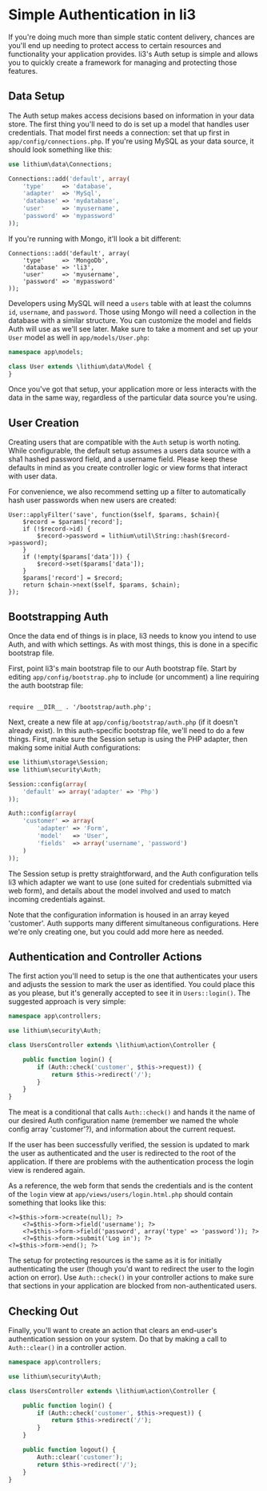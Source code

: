 # Simple Authentication in li3

If you're doing much more than simple static content delivery, chances are you'll end up needing to protect access to certain resources and functionality your application provides. li3's Auth setup is simple and allows you to quickly create a framework for managing and protecting those features.

## Data Setup

The Auth setup makes access decisions based on information in your data store. The first thing you'll need to do is set up a model that handles user credentials. That model first needs a connection: set that up first in `app/config/connections.php`. If you're using MySQL as your data source, it should look something like this:

```php
use lithium\data\Connections;

Connections::add('default', array(
	'type'     => 'database',
	'adapter'  => 'MySql',
	'database' => 'mydatabase',
	'user'     => 'myusername',
	'password' => 'mypassword'
));
```

If you're running with Mongo, it'll look a bit different:

```
Connections::add('default', array(
	'type'     => 'MongoDb',
	'database' => 'li3',
	'user'     => 'myusername',
	'password' => 'mypassword'
));
```

Developers using MySQL will need a `users` table with at least the columns `id`, `username`, and `password`. Those using Mongo will need a collection in the database with a similar structure. You can customize the model and fields Auth will use as we'll see later. Make sure to take a moment and set up your `User` model as well in `app/models/User.php`:

```php
namespace app\models;

class User extends \lithium\data\Model {
}
```

Once you've got that setup, your application more or less interacts with the data in the same way, regardless of the particular data source you're using.

## User Creation

Creating users that are compatible with the `Auth` setup is worth noting. While configurable, the default setup assumes a users data source with a sha1 hashed password field, and a username field. Please keep these defaults in mind as you create controller logic or view forms that interact with user data.

For convenience, we also recommend setting up a filter to automatically hash user passwords when new users are created:

```
User::applyFilter('save', function($self, $params, $chain){
	$record = $params['record'];
	if (!$record->id) {
		$record->password = lithium\util\String::hash($record->password);
	}
	if (!empty($params['data'])) {
		$record->set($params['data']);
	}
	$params['record'] = $record;
	return $chain->next($self, $params, $chain);
});
```

## Bootstrapping Auth

Once the data end of things is in place, li3 needs to know you intend to use Auth, and with which settings. As with most things, this is done in a specific bootstrap file.

First, point li3's main bootstrap file to our Auth bootstrap file. Start by editing `app/config/bootstrap.php` to include (or uncomment) a line requiring the auth bootstrap file:

```

require __DIR__ . '/bootstrap/auth.php';

```

Next, create a new file at `app/config/bootstrap/auth.php` (if it doesn't already exist). In this auth-specific bootstrap file, we'll need to do a few things. First, make sure the Session setup is using the PHP adapter, then making some initial Auth configurations:

```php
use lithium\storage\Session;
use lithium\security\Auth;

Session::config(array(
	'default' => array('adapter' => 'Php')
));

Auth::config(array(
	'customer' => array(
		'adapter' => 'Form',
		'model'   => 'User',
		'fields'  => array('username', 'password')
	)
));
```

The Session setup is pretty straightforward, and the Auth configuration tells li3 which adapter we want to use (one suited for credentials submitted via web form), and details about the model involved and used to match incoming credentials against.

Note that the configuration information is housed in an array keyed 'customer'. Auth supports many different simultaneous configurations. Here we're only creating one, but you could add more here as needed.

## Authentication and Controller Actions

The first action you'll need to setup is the one that authenticates your users and adjusts the session to mark the user as identified. You could place this as you please, but it's generally accepted to see it in `Users::login()`. The suggested approach is very simple:

```php
namespace app\controllers;

use lithium\security\Auth;

class UsersController extends \lithium\action\Controller {

	public function login() {
		if (Auth::check('customer', $this->request)) {
			return $this->redirect('/');
		}
	}
}
```

The meat is a conditional that calls `Auth::check()` and hands it the name of our desired Auth configuration name (remember we named the whole config array 'customer'?), and information about the current request.

If the user has been successfully verified, the session is updated to mark the user as authenticated and the user is redirected to the root of the application. If there are problems with the authentication process the login view is rendered again.

As a reference, the web form that sends the credentials and is the content of the `login` view at `app/views/users/login.html.php` should contain something that looks like this:

```
<?=$this->form->create(null); ?>
	<?=$this->form->field('username'); ?>
	<?=$this->form->field('password', array('type' => 'password')); ?>
	<?=$this->form->submit('Log in'); ?>
<?=$this->form->end(); ?>
```

The setup for protecting resources is the same as it is for initially authenticating the user (though you'd want to redirect the user to the login action on error). Use `Auth::check()` in your controller actions to make sure that sections in your application are blocked from non-authenticated users.

## Checking Out

Finally, you'll want to create an action that clears an end-user's authentication session on your system. Do that by making a call to `Auth::clear()` in a controller action.

```php
namespace app\controllers;

use lithium\security\Auth;

class UsersController extends \lithium\action\Controller {

	public function login() {
		if (Auth::check('customer', $this->request)) {
			return $this->redirect('/');
		}
	}

	public function logout() {
		Auth::clear('customer');
		return $this->redirect('/');
	}
}
```
